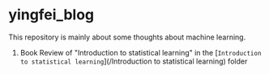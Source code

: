 # yingfei_blog
This repository is mainly about some thoughts about machine learning.
1. Book Review of "Introduction to statistical learning" in the  [`Introduction to statistical learning`](/Introduction to statistical learning) folder
